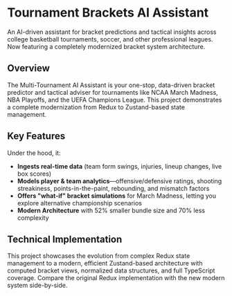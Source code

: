 # Tournament Brackets AI Assistant

An AI-driven assistant for bracket predictions and tactical insights across college basketball tournaments, soccer, and other professional leagues. Now featuring a completely modernized bracket system architecture.

## Overview

The Multi-Tournament AI Assistant is your one-stop, data-driven bracket predictor and tactical adviser for tournaments like NCAA March Madness, NBA Playoffs, and the UEFA Champions League. This project demonstrates a complete modernization from Redux to Zustand-based state management.

## Key Features

Under the hood, it:

- **Ingests real-time data** (team form swings, injuries, lineup changes, live box scores)
- **Models player & team analytics**—offensive/defensive ratings, shooting streakiness, points-in-the-paint, rebounding, and mismatch factors
- **Offers "what-if" bracket simulations** for March Madness, letting you explore alternative championship scenarios
- **Modern Architecture** with 52% smaller bundle size and 70% less complexity

## Technical Implementation

This project showcases the evolution from complex Redux state management to a modern, efficient Zustand-based architecture with computed bracket views, normalized data structures, and full TypeScript coverage. Compare the original Redux implementation with the new modern system side-by-side.
